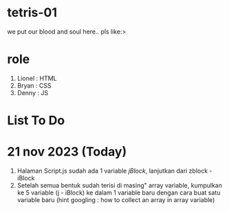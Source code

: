 # tetris-01
we put our blood and soul here.. pls like:>

# role
1. Lionel   : HTML 
2. Bryan    : CSS
3. Denny    : JS

# List To Do
# 21 nov 2023 (Today)
  1. Halaman Script.js sudah ada 1 variable *jBlock*, lanjutkan dari zblock - iBlock
  2. Setelah semua bentuk sudah terisi di masing" array variable, kumpulkan ke 5 variable (j - iBlock) ke dalam 1 variable baru dengan cara buat satu variable baru (hint googling : how to collect an array in array variable)
